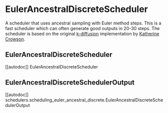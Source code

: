 <!--Copyright 2023 The HuggingFace Team. All rights reserved.

Licensed under the Apache License, Version 2.0 (the "License"); you may not use this file except in compliance with
the License. You may obtain a copy of the License at

http://www.apache.org/licenses/LICENSE-2.0

Unless required by applicable law or agreed to in writing, software distributed under the License is distributed on
an "AS IS" BASIS, WITHOUT WARRANTIES OR CONDITIONS OF ANY KIND, either express or implied. See the License for the
specific language governing permissions and limitations under the License.
-->

# EulerAncestralDiscreteScheduler

A scheduler that uses ancestral sampling with Euler method steps. This is a fast scheduler which can often generate good outputs in 20-30 steps. The scheduler is based on the original [k-diffusion](https://github.com/crowsonkb/k-diffusion/blob/481677d114f6ea445aa009cf5bd7a9cdee909e47/k_diffusion/sampling.py#L72) implementation by [Katherine Crowson](https://github.com/crowsonkb/).

## EulerAncestralDiscreteScheduler
[[autodoc]] EulerAncestralDiscreteScheduler

## EulerAncestralDiscreteSchedulerOutput
[[autodoc]] schedulers.scheduling_euler_ancestral_discrete.EulerAncestralDiscreteSchedulerOutput
